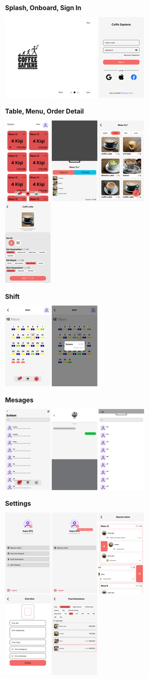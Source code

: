 ## Splash, Onboard, Sign In

<p float="left">
<img src="/project-image/splash-screen.png" alt="drawing" width="150"/>
<img src="/project-image/Onboard-2.png" alt="drawing" width="150"/>
<img src="/project-image/sign-in.png" alt="drawing" width="150"/>
</p>

## Table, Menu, Order Detail

<p float="left">
  <img src="/project-image/open-tables.png" alt="drawing" width="150"/>
  <img src="/project-image/table-edit.png" alt="drawing" width="150"/>
  <img src="/project-image/menu.png" alt="drawing" width="150"/>
  <img src="/project-image/order-detail.png" alt="drawing" width="150"/>
</p>

## Shift

<p float="left">
<img src="/project-image/shift.png" alt="drawing" width="150"/>	
<img src="/project-image/shift-info.png" alt="drawing" width="150"/>	
</p>

## Mesages

<p>
  <img src="/project-image/chat-preview.png" alt="message page" width="150"/>
  <img src="/project-image/Chat-room.png" alt="chat page" width="150"/>
  <img src="/project-image/new-chat-begin.png" alt="chat new sheet" width="150"/>
</p>

## Settings

<p> 
<img src="/project-image/admin-settings.png" alt="Profile" width="150"/>
<img src="/project-image/profile-edit.png" alt="Profile image add" width="150"/>
<img src="/project-image/all-open-tables.png" alt="all open order list" width="150"/>
<img src="/project-image/new-product-add.png" alt="new prodcut add" width="150"/>
<img src="/project-image/price-edit.png" alt="prodcut price editing" width="150"/>
</p>









